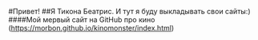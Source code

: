 #Привет! 
##Я Тикона Беатрис. И тут я буду выкладывать свои  сайты:)
####Мой  мервый сайт  на GitHub  про кино (https://morbon.github.io/kinomonster/index.html)
